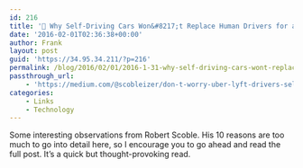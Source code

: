 ```yaml
---
id: 216
title: '🔗 Why Self-Driving Cars Won&#8217;t Replace Human Drivers for at Least a Decade | Robert Scoble'
date: '2016-02-01T02:36:38+00:00'
author: Frank
layout: post
guid: 'https://34.95.34.211/?p=216'
permalink: /blog/2016/02/01/2016-1-31-why-self-driving-cars-wont-replace-human-drivers-for-at-least-a-decade-robert-scoble/
passthrough_url:
    - 'https://medium.com/@scobleizer/don-t-worry-uber-lyft-drivers-self-driving-cars-won-t-take-your-job-for-at-least-a-decade-3b8c58a7f102#.s6w7lrnx4'
categories:
    - Links
    - Technology
---
```


Some interesting observations from Robert Scoble. His 10 reasons are too much to go into detail here, so I encourage you to go ahead and read the full post. It’s a quick but thought-provoking read.

<div class="
          image-block-outer-wrapper
          layout-caption-below
          design-layout-inline
          
          
          
        " data-test="image-block-inline-outer-wrapper"><figure class="
              sqs-block-image-figure
              intrinsic
            " style="max-width:960px;"><div class="image-block-wrapper" data-animation-override="" data-animation-role="image"><div class="sqs-image-shape-container-element
              
          
        
              has-aspect-ratio
            " style="
                position: relative;
                
                  padding-bottom:75%;
                
                overflow: hidden;
              "><noscript>![image.jpg](https://images.squarespace-cdn.com/content/v1/5070e334e4b00907bc18faef/1454294991409-NJG9MZWPJ4BHOP7BQK7Q/image.jpg)</noscript>![image.jpg](https://images.squarespace-cdn.com/content/v1/5070e334e4b00907bc18faef/1454294991409-NJG9MZWPJ4BHOP7BQK7Q/image.jpg)</div></div></figure></div>Don’t worry Uber/Lyft drivers: self-driving cars won’t take your job for at least a decade | [Medium](https://medium.com/@scobleizer/don-t-worry-uber-lyft-drivers-self-driving-cars-won-t-take-your-job-for-at-least-a-decade-3b8c58a7f102#.2ruffz24i)